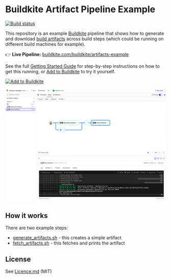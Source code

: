 # Buildkite Artifact Pipeline Example

[![Build status](https://badge.buildkite.com/aab023f2f33ab06766ed6236bc40caf0df1d9448e4f590d0ee.svg?branch=main)](https://buildkite.com/buildkite/artifact-example)

This repository is an example [Buildkite](https://buildkite.com/) pipeline that shows how to generate and download [build artifacts](https://buildkite.com/docs/guides/artifacts) across build steps (which could be running on different build machines for example).

👉 **Live Pipeline:** [buildkite.com/buildkite/artifacts-example](https://buildkite.com/buildkite/artifacts-example)

See the full [Getting Started Guide](https://buildkite.com/docs/guides/getting-started) for step-by-step instructions on how to get this running, or [Add to Buildkite](https://buildkite.com/new) to try it yourself.

[![Add to Buildkite](https://buildkite.com/button.svg)](https://buildkite.com/new)

<a href="https://buildkite.com/buildkite/artifacts-example/builds?branch=main">
  <img width="1491" alt="Screenshot of Buildkite artifacts example pipeline" src="./assets/screenshot.png" />
</a>

## How it works
There are two example steps:

* [generate_artifacts.sh](generate_artifacts.sh) - this creates a simple artifact
* [fetch_artifacts.sh](fetch_artifacts.sh) - this fetches and prints the artifact

## License

See [Licence.md](Licence.md) (MIT)
